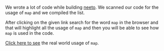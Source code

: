 We wrote a lot of code while building [neeto](https://neeto.com).
We scanned our code for the usage of `map` and we compiled the list.

After clicking on the given link search for the word `map` in the browser
and that will highlight all the usage of `map` and then you will be able to see
how `map` is used in the code.

[Click here to see](https://gist.github.com/neerajdotname/0274f115b885843ebaf91480043a9a34)
 the real world usage of `map`.